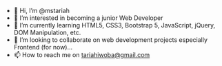 - 👋 Hi, I’m @mstariah
- 👀 I’m interested in becoming a junior  Web Developer 
- 🌱 I’m currently learning HTML5, CSS3, Bootstrap 5, JavaScript, jQuery, DOM Manipulation, etc.
- 💞️ I’m looking to collaborate on web development projects especially Frontend (for now)...
- 📫 How to reach me on tariahiwoba@gmail.com

<!---
mstariah/mstariah is a ✨ special ✨ repository because its `README.md` (this file) appears on your GitHub profile.
You can click the Preview link to take a look at your changes.
--->
